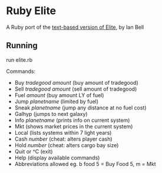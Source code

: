 # Ruby Elite

A Ruby port of the [text-based version of Elite](http://www.iancgbell.clara.net/elite/text/index.htm), by Ian Bell

## Running

run elite.rb

Commands:
* Buy   *tradegood* *amount* (buy amount of tradegood)
* Sell  *tradegood* *amount* (sell amount of tradegood)
* Fuel  *amount*    (buy amount LY of fuel)
* Jump  *planetname* (limited by fuel)
* Sneak *planetname* (jump any distance at no fuel cost)
* Galhyp           (jumps to next galaxy)
* Info  *planetname* (prints info on current system)
* Mkt              (shows market prices in the current system)
* Local            (lists systems within 7 light years)
* Cash  *number*      (cheat: alters player cash)
* Hold  *number*      (cheat: alters cargo bay size)
* Quit or ^C       (exit)
* Help             (display available commands)
* Abbreviations allowed eg. b food 5 = Buy Food 5, m = Mkt
